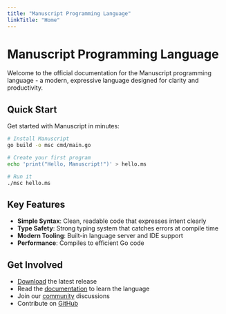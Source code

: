 ```yaml
---
title: "Manuscript Programming Language"
linkTitle: "Home"
---
```


# Manuscript Programming Language

Welcome to the official documentation for the Manuscript programming language - a modern, expressive language designed for clarity and productivity.

## Quick Start

Get started with Manuscript in minutes:

```bash
# Install Manuscript
go build -o msc cmd/main.go

# Create your first program
echo 'print("Hello, Manuscript!")' > hello.ms

# Run it
./msc hello.ms
```

## Key Features

- **Simple Syntax**: Clean, readable code that expresses intent clearly
- **Type Safety**: Strong typing system that catches errors at compile time
- **Modern Tooling**: Built-in language server and IDE support
- **Performance**: Compiles to efficient Go code

## Get Involved

- [Download](/downloads/) the latest release
- Read the [documentation](/docs/) to learn the language
- Join our [community](/community/) discussions
- Contribute on [GitHub](https://github.com/manuscript-co/manuscript) 